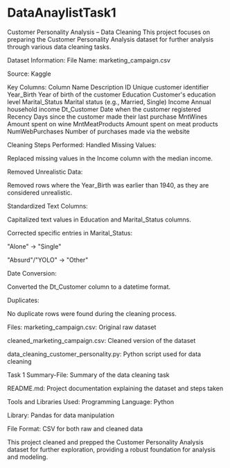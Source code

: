 # DataAnaylistTask1

Customer Personality Analysis – Data Cleaning
This project focuses on preparing the Customer Personality Analysis dataset for further analysis through various data cleaning tasks.

Dataset Information:
File Name: marketing_campaign.csv

Source: Kaggle

Key Columns:
Column Name	Description
ID	Unique customer identifier
Year_Birth	Year of birth of the customer
Education	Customer's education level
Marital_Status	Marital status (e.g., Married, Single)
Income	Annual household income
Dt_Customer	Date when the customer registered
Recency	Days since the customer made their last purchase
MntWines	Amount spent on wine
MntMeatProducts	Amount spent on meat products
NumWebPurchases	Number of purchases made via the website

Cleaning Steps Performed:
Handled Missing Values:

Replaced missing values in the Income column with the median income.

Removed Unrealistic Data:

Removed rows where the Year_Birth was earlier than 1940, as they are considered unrealistic.

Standardized Text Columns:

Capitalized text values in Education and Marital_Status columns.

Corrected specific entries in Marital_Status:

"Alone" → "Single"

"Absurd"/"YOLO" → "Other"

Date Conversion:

Converted the Dt_Customer column to a datetime format.

Duplicates:

No duplicate rows were found during the cleaning process.

Files:
marketing_campaign.csv: Original raw dataset

cleaned_marketing_campaign.csv: Cleaned version of the dataset

data_cleaning_customer_personality.py: Python script used for data cleaning

Task 1 Summary-File: Summary of the data cleaning task

README.md: Project documentation explaining the dataset and steps taken

Tools and Libraries Used:
Programming Language: Python

Library: Pandas for data manipulation

File Format: CSV for both raw and cleaned data

This project cleaned and prepped the Customer Personality Analysis dataset for further exploration, providing a robust foundation for analysis and modeling.

